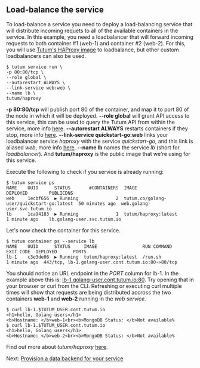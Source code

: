 ## Load-balance the service

To load-balance a service you need to deploy a load-balancing service that will distribute incoming requets to all of the available containers in the service. In this example, you need a loadbalancer that will forward incoming requests to both container #1 (web-1) and container #2 (web-2). For this, you will use [Tutum's HAProxy image](https://github.com/tutumcloud/tutum-docker-clusterproxy) to loadbalance, but other custom loadbalancers can also be used. 

```
$ tutum service run \
-p 80:80/tcp \
--role global \
--autorestart ALWAYS \
--link-service web:web \
--name lb \
tutum/haproxy
```
**-p 80:80/tcp** will publish port 80 of the container, and map it to port 80 of the node in which it will be deployed. **--role global** will grant API access to this service, this can be used to query the Tutum API from within the service, more info [here](https://support.tutum.co/support/solutions/articles/5000524639-api-roles). **--autorestart ALWAYS** restarts containers if they stop, more info [here](https://support.tutum.co/support/solutions/articles/5000012174-autorestart). **--link-service quickstart-go:web** links your loadbalancer service *haproxy* with the service *quickstart-go*, and this link is aliased *web*, more info [here](https://support.tutum.co/support/solutions/articles/5000012181-service-links). **--name lb** names the service *lb* (short for *loadbalancer*). And **tutum/haproxy** is the public image that we're using for this service. 

Execute the following to check if you service is already running:

```
$ tutum service ps
NAME    UUID      STATUS       #CONTAINERS  IMAGE                                      DEPLOYED        PUBLICDNS
web     1ecbf656  ▶ Running              2  tutum.co/golang-user/quickstart-go:latest  50 minutes ago  web.golang-user.svc.tutum.io
lb      1ca94183  ▶ Running              1  tutum/haproxy:latest                       1 minute ago    lb.golang-user.svc.tutum.io
```

Let's now check the container for this service. 
    
```
$ tutum container ps --service lb
NAME    UUID      STATUS     IMAGE                 RUN COMMAND      EXIT CODE  DEPLOYED      PORTS
lb-1    c3e3de06  ▶ Running  tutum/haproxy:latest  /run.sh                     1 minute ago  443/tcp, lb-1.golang-user.cont.tutum.io:80->80/tcp
```

You should notice an URL endpoint in the *PORT* column for lb-1. In the example above this is: [lb-1.golang-user.cont.tutum.io:80](lb-1.golang-user.cont.tutum.io:80). Try opening that in your browser or curl from the CLI. Refreshing or executing curl multiple times will show that requests are being distributed accross the two containers **web-1** and **web-2** running in the *web service*.

    $ curl lb-1.$TUTUM_USER.cont.tutum.io
    <h1>hello, Golang users</h1>
    <b>Hostname: </b>web-1<br><b>MongoDB Status: </b>Not available%
    $ curl lb-1.$TUTUM_USER.cont.tutum.io
    <h1>hello, Golang users</h1>
    <b>Hostname: </b>web-2<br><b>MongoDB Status: </b>Not available%

Find out more about *tutum/haproxy* [here](https://github.com/tutumcloud/tutum-docker-clusterproxy/).

Next: [Provision a data backend for your service](https://support.tutum.co/support/solutions/articles/5000539710)